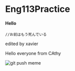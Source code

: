 # Eng113Practice
#### Hello

`//お前はもう死んでいる`


edited by xavier

Hello everyone from CAthy

![git push meme](https://memegenerator.net/img/instances/56321496.jpg)
